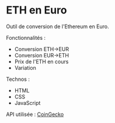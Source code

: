 # ETH en Euro 

Outil de conversion de l'Ethereum en Euro. 

Fonctionnalités :
- Conversion ETH->EUR
- Conversion EUR->ETH
- Prix de l'ETH en cours
- Variation

Technos :
- HTML
- CSS
- JavaScript

API utilisée : [CoinGecko](https://www.coingecko.com/en/api/documentation)
